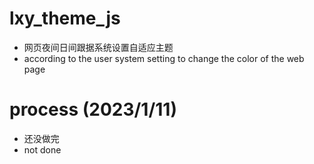 # lxy_theme_js
- 网页夜间日间跟据系统设置自适应主题
- according to the user system setting to change the color of the web page
# process (2023/1/11)
- 还没做完
- not done
